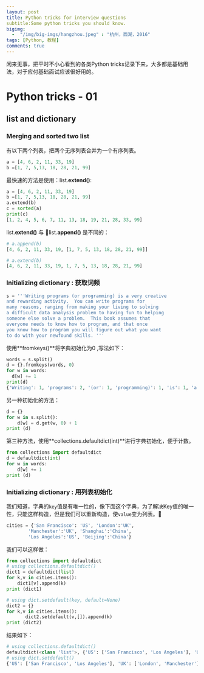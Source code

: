 ```yaml
---
layout: post
title: Python tricks for interview questions
subtitle:Some python tricks you should know.
bigimg: 
  -  "/img/big-imgs/hangzhou.jpeg" : "杭州，西湖，2016"
tags: [Python, 教程]
comments: true
---
```


闲来无事，把平时不小心看到的各类Python tricks记录下来，大多都是基础用法，对于应付基础面试应该很好用的。

# Python tricks - 01

## list and dictionary

### Merging and sorted two list

有以下两个列表，把两个无序列表合并为一个有序列表。

``` python
a = [4, 6, 2, 11, 33, 19]
b =[1, 7, 5,13, 18, 28, 21, 99]
```

最快速的方法是使用：list.**extend()**:

``` python
a = [4, 6, 2, 11, 33, 19]
b =[1, 7, 5,13, 18, 28, 21, 99]
a.extend(b)
c = sorted(a)
print(c)
[1, 2, 4, 5, 6, 7, 11, 13, 18, 19, 21, 28, 33, 99]
```

list.**extend()** 与 list.**append()** 是不同的：

``` python
# a.append(b)
[4, 6, 2, 11, 33, 19, [1, 7, 5, 13, 18, 28, 21, 99]]  

# a.extend(b)
[4, 6, 2, 11, 33, 19, 1, 7, 5, 13, 18, 28, 21, 99]

```

### Initializing dictionary : 获取词频

``` python
s = '''Writing programs (or programming) is a very creative 
and rewarding activity.  You can write programs for 
many reasons, ranging from making your living to solving
a difficult data analysis problem to having fun to helping
someone else solve a problem.  This book assumes that 
everyone needs to know how to program, and that once 
you know how to program you will figure out what you want 
to do with your newfound skills. '''
```

使用**fromkeys()**将字典初始化为0 ,写法如下：

``` python
words = s.split()
d = {}.fromkeys(words, 0)
for w in words:
  d[w] += 1
print(d)
{'Writing': 1, 'programs': 2, '(or': 1, 'programming)': 1, 'is': 1, 'a': 3, 'very': 1, 'creative': 1, 'and': 2, 'rewarding': 1, 'activity.': 1, 'You': 1, 'can': 1, 'write': 1, 'for': 1, 'many': 1, 'reasons,': 1, 'ranging': 1, 'from': 1, 'making': 1, 'your': 2, 'living': 1, 'to': 7, 'solving': 1, 'difficult': 1, 'data': 1, 'analysis': 1, 'problem': 1, 'having': 1, 'fun': 1, 'helping': 1, 'someone': 1, 'else': 1, 'solve': 1, 'problem.': 1, 'This': 1, 'book': 1, 'assumes': 1, 'that': 2, 'everyone': 1, 'needs': 1, 'know': 2, 'how': 2, 'program,': 1, 'once': 1, 'you': 3, 'program': 1, 'will': 1, 'figure': 1, 'out': 1, 'what': 1, 'want': 1, 'do': 1, 'with': 1, 'newfound': 1, 'skills.': 1}
```

另一种初始化的方法：

``` python
d = {}
for w in s.split():
    d[w] = d.get(w, 0) + 1
print (d)
```

第三种方法，使用**collections.defaultdict(int)**进行字典初始化，便于计数。

``` python
from collections import defaultdict
d = defaultdict(int)
for w in words:
    d[w] += 1
print (d)
```

### Initializing dictionary : 用列表初始化

我们知道，字典的`key`值是有唯一性的，像下面这个字典，为了解决Key值的唯一性，只能这样构造，但是我们可以重新构造，使`value`变为列表。

``` python
cities = {'San Francisco': 'US', 'London':'UK',
        'Manchester':'UK', 'Shanghai':'China',
        'Los Angeles':'US', 'Beijing':'China'}
```

我们可以这样做：

``` python
from collections import defaultdict
# using collections.defaultdict()
dict1 = defaultdict(list)
for k,v in cities.items():
    dict1[v].append(k)
print (dict1)

# using dict.setdefault(key, default=None)
dict2 = {}
for k,v in cities.items():
       dict2.setdefault(v,[]).append(k)
print (dict2)
```

结果如下：

``` python
# using collections.defaultdict()
defaultdict(<class 'list'>, {'US': ['San Francisco', 'Los Angeles'], 'UK': ['London', 'Manchester'], 'China': ['Shanghai', 'Beijing']})
# using dict.setdefault()
{'US': ['San Francisco', 'Los Angeles'], 'UK': ['London', 'Manchester'], 'China': ['Shanghai', 'Beijing']}
```

